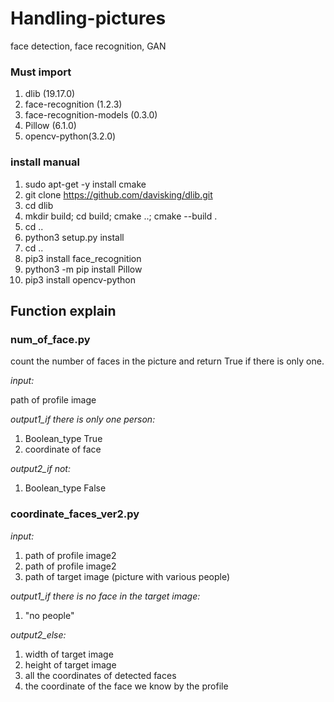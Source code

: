 # Handling-pictures
face detection, face recognition, GAN


### Must import

1. dlib (19.17.0)
2. face-recognition (1.2.3)
3. face-recognition-models (0.3.0)
4. Pillow (6.1.0)
5. opencv-python(3.2.0)


### install manual

1. sudo apt-get -y install cmake
2. git clone https://github.com/davisking/dlib.git
3. cd dlib
4. mkdir build; cd build; cmake ..; cmake --build .
5. cd ..
6. python3 setup.py install
7. cd ..
8. pip3 install face_recognition
9. python3 -m pip install Pillow
10. pip3 install opencv-python

## Function explain

### num_of_face.py

count the number of faces in the picture and return True if there is only one.

*input:*
 
path of profile image

*output1_if there is only one person:*


1. Boolean_type True
2. coordinate of face

*output2_if not:*


1. Boolean_type False

### coordinate_faces_ver2.py

*input:*

1. path of profile image2
2. path of profile image2
3. path of target image (picture with various people)

*output1_if there is no face in the target image:*


1. "no people"

*output2_else:*


1. width of target image
2. height of target image
3. all the coordinates of detected faces
4. the coordinate of the face we know by the profile